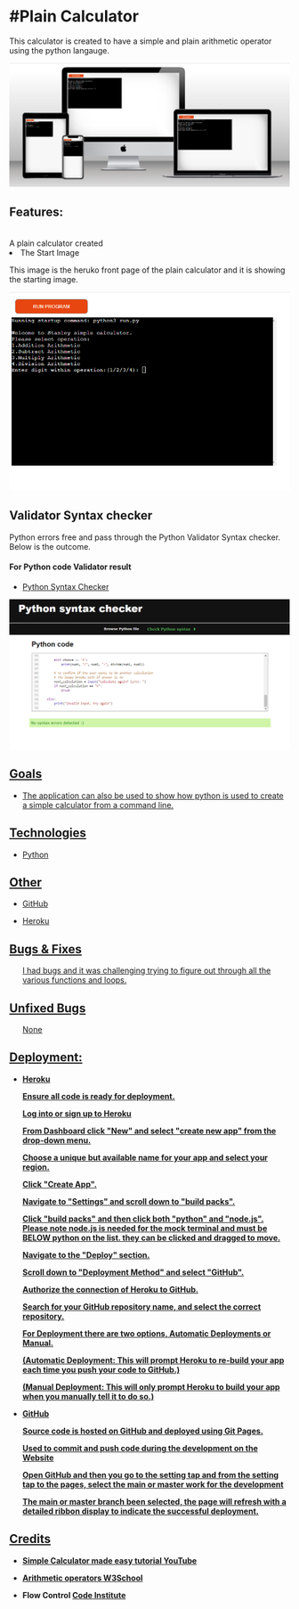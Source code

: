 <h1>#Plain Calculator</h1>
This calculator is created to have a simple and plain arithmetic operator using the python langauge.

![image](/docs/python2.PNG)


<h2><Strong>Features:</strong></h2>
<br>A plain calculator created <br/>


<li>The Start Image</li>
</ul>
<p> This image is the heruko front page of the plain calculator and it is showing the starting image.

![image](/docs/python1.PNG)


<h2><Strong>Validator Syntax checker</strong></h2>
<p>Python errors free and pass through the Python Validator Syntax checker. Below is the outcome.
</p>
  
  <h4><Strong>For Python code Validator result</strong></h4>

<ul>
<li><a href="https://extendsclass.com/python-tester.html/#validate_by_input" target="_blank">Python Syntax Checker
</ul>


 ![image](/docs/python3.PNG)
 
 
<h2><Strong>Goals</strong></h2>

 <ul>
<li>The application can also be used to show how python is used to create a simple calculator from a command line.
</ul>
  
  
  
  <h2><Strong>Technologies</strong></h2>

 <ul>
<li><a href="https://en.wikipedia.org/wiki/Python_(programming_language)" target="_blank">Python
</ul>
 
   <h2><Strong>Other</strong></h2>
  
 <ul>
<li><a href="https://github.com/" target="_blank">GitHub
</ul>
  
  <ul>
<li><a href="https://www.heroku.com/github-students/signup"_blank">Heroku
</ul>
  
  
   <h2><Strong>Bugs & Fixes</strong></h2>

<ul>
<p>I had bugs and  it was challenging trying to figure out through all the various functions and loops.</p>
</ul>
  
  
  <h2><Strong>Unfixed Bugs</strong></h2>

<ul>
<p>None</p>
</ul>


<h2><Strong>Deployment:</h2>
 
 <ul>
<li><a href="https://www.heroku.com/github-students/signup"_blank">Heroku
</ul
  
  
 </p>
</ul>
<ul>
<p>Ensure all code is ready for deployment.</p>
 <p>Log into or sign up to Heroku</p>
</ul>
<ul>
<p>From Dashboard click "New" and select "create new app" from the drop-down menu.</p>
</ul>

<ul>
<p>Choose a unique but available name for your app and select your region.</p>
</ul>
  
</ul>
<ul>
<p>Click "Create App".</p>
 <p>Navigate to "Settings" and scroll down to "build packs".</p>
</ul>
<ul>
<p>Click "build packs" and then click both "python" and "node.js". Please note node.js is needed for the mock terminal and must be BELOW python on the list. they can be clicked and dragged to move.</p>
</ul>

<ul>
<p>Navigate to the "Deploy" section.</p>
</ul>
  
  <ul>
<p>Scroll down to "Deployment Method" and select "GitHub".</p>
</ul>
  
  <ul>
<p>Authorize the connection of Heroku to GitHub.</p>
</ul>
  
  <ul>
<p>Search for your GitHub repository name, and select the correct repository.</p>
</ul>
  
  <ul>
<p>For Deployment there are two options, Automatic Deployments or Manual.</p>
</ul>
  <ul>  
(Automatic Deployment: This will prompt Heroku to re-build your app each time you push your code to GitHub.)

(Manual Deployment: This will only prompt Heroku to build your app when you manually tell it to do so.)
</ul>
     
 <ul>
<li><a href="https://github.com/" target="_blank">GitHub
</ul
 
 
 </p>
</ul>
<ul>
<p>Source code is hosted on GitHub and deployed using Git Pages.</p>
 <p>Used to commit and push code during the development on the Website</p>
</ul>
<ul>
<p>Open GitHub and then you go to the setting tap and from the setting tap to the pages, select the main or master work for the development</p>
</ul>

<ul>
<p>The main or master branch been selected, the page will refresh with a detailed ribbon display to indicate the successful deployment.</p>
</ul>
  
 
<h2><Strong>Credits</strong></h2>

<ul>
<li> Simple Calculator made easy tutorial <a href="https://www.youtube.com/watch?v=5_CAo_C523g" target="_blank">YouTube
</ul>

<ul>
<li> Arithmetic operators <a href="https://www.w3schools.com/python/gloss_python_arithmetic_operators.asp" target="_blank"> W3School</a>
</ul>

  <ul>
<li>Flow Control <a href="https://learn.codeinstitute.net/courses/course-v1:CodeInstitute+CPP_06_20+2020_T1/courseware/f780287e5c3f4e939cd0adb8de45c12a/4d5932e873e14e9da4efbe93818b1a8d/?child=last" target="_blank">Code Institute</a>
</ul>


